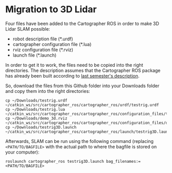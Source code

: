 ﻿# Migration to 3D Lidar

Four files have been added to the Cartographer ROS in order to make 3D Lidar SLAM possible:

 - robot description file (*.urdf)
 - cartographer configuration file (*.lua)
 - rviz  configuration file (*.rviz)
 - launch file (*.launch)

In order to get it to work, the files need to be copied into the right directories. The description assumes that the Cartographer ROS package has already been built according to [last semester's description](https://github.com/Roboy/cartographer_ros/tree/f49dbbb6f9260edfc9bd976402559b84d626fa31). 

So, download the files from this Github folder into your Downloads folder and copy them into the right directories:

    cp ~/Downloads/testrig.urdf ~/catkin_ws/src/cartographer_ros/cartographer_ros/urdf/testrig.urdf
    cp ~/Downloads/testrig.lua ~/catkin_ws/src/cartographer_ros/cartographer_ros/configuration_files/testrig.lua
    cp ~/Downloads/demo_3d.rviz ~/catkin_ws/src/cartographer_ros/cartographer_ros/configuration_files/demo_3d.rviz
    cp ~/Downloads/testrig3D.launch ~/catkin_ws/src/cartographer_ros/cartographer_ros/launch/testrig3D.launch

Afterwards, SLAM can be run using the following command (replacing `<PATH/TO/BAGFILE>` with the actual path to where the bagfile is stored on your computer):
    
    roslaunch cartographer_ros testrig3D.launch bag_filenames:=<PATH/TO/BAGFILE>
